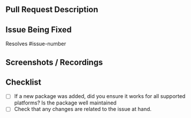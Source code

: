 ## Pull Request Description

<!--- Please describe what was changed -->

## Issue Being Fixed

<!-- Please describe the problem that is being fixed and, if applicable, reference a GitHub issue -->

Resolves #issue-number

## Screenshots / Recordings

<!-- This section is optional but highly recommended to show off your changes! -->

## Checklist

- [ ] If a new package was added, did you ensure it works for all supported platforms? Is the package well maintained
- [ ] Check that any changes are related to the issue at hand.
